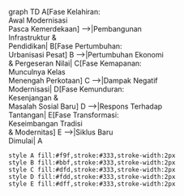 graph TD
    A[Fase Kelahiran:<br>Awal Modernisasi<br>Pasca Kemerdekaan] -->|Pembangunan<br>Infrastruktur &<br>Pendidikan| B[Fase Pertumbuhan:<br>Urbanisasi Pesat]
    B -->|Pertumbuhan Ekonomi<br>& Pergeseran Nilai| C[Fase Kemapanan:<br>Munculnya Kelas<br>Menengah Perkotaan]
    C -->|Dampak Negatif<br>Modernisasi| D[Fase Kemunduran:<br>Kesenjangan &<br>Masalah Sosial Baru]
    D -->|Respons Terhadap<br>Tantangan| E[Fase Transformasi:<br>Keseimbangan Tradisi<br>& Modernitas]
    E -->|Siklus Baru<br>Dimulai| A
    
    style A fill:#f9f,stroke:#333,stroke-width:2px
    style B fill:#bbf,stroke:#333,stroke-width:2px
    style C fill:#dfd,stroke:#333,stroke-width:2px
    style D fill:#fdd,stroke:#333,stroke-width:2px
    style E fill:#dff,stroke:#333,stroke-width:2px
